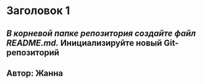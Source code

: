 # Заголовок 1
*В корневой папке репозитория создайте файл README.md.*
Инициализируйте новый Git-репозиторий
-------------------------------------
**Автор: Жанна**
----------------
